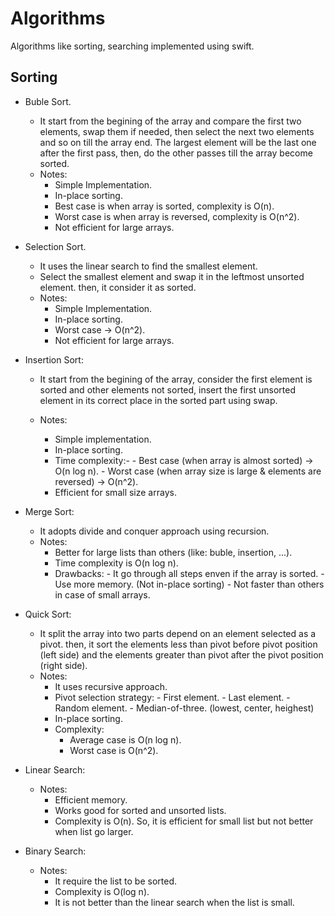 
# Algorithms
  Algorithms like sorting, searching implemented using swift.


  ## Sorting
  
  - Buble Sort.
      - It start from the begining of the array and compare the first two elements, swap them if needed, then select the next two elements and so on till the array end. The largest element will be the last one after the first pass, then, do the other passes till the array become sorted.
      -  Notes:
            - Simple Implementation.
            - In-place sorting.
            - Best case is when array is sorted, complexity is O(n).
            - Worst case is when array is reversed, complexity is O(n^2).
            - Not efficient for large arrays.
  
  
  - Selection Sort.
      - It uses the linear search to find the smallest element.
      - Select the smallest element and swap it in the leftmost unsorted element. then, it consider it as sorted.
      - Notes:
        - Simple Implementation.
        - In-place sorting.
        - Worst case -> O(n^2).
        - Not efficient for large arrays.


  - Insertion Sort:
      - It start from the begining of the array, consider the first element is sorted and other elements not sorted, insert the first unsorted element in its correct place in the sorted part using swap.
 
       - Notes:
            - Simple implementation.
            - In-place sorting.
            - Time complexity:-
                  -  Best case (when array is almost sorted) -> O(n log n).
                  - Worst case (when array size is large & elements are reversed) -> O(n^2).
            - Efficient for small size arrays.


  - Merge Sort:
      - It adopts divide and conquer approach using recursion.
      - Notes:
          - Better for large lists than others (like: buble, insertion, ...).
          - Time complexity is O(n log n).
          - Drawbacks:
                - It go through all steps enven if the array is sorted.
                - Use more memory. (Not in-place sorting)
                - Not faster than others in case of small arrays.




  - Quick Sort:
      - It split the array into two parts depend on an element selected as a pivot. then, it sort the elements less than pivot before pivot position (left side) and the elements greater than pivot after the pivot position (right side).
      - Notes:
          - It uses recursive approach.
          - Pivot selection strategy:
                - First element.
                - Last element.
                - Random element.
                - Median-of-three. (lowest, center, heighest)
          - In-place sorting.
          - Complexity:
              - Average case is O(n log n).
              - Worst case is O(n^2).



   - Linear Search:
      - Notes:
          - Efficient memory.
          - Works good for sorted and unsorted lists.
          - Complexity is O(n). So, it  is efficient for small list but not better when list go larger.


  - Binary Search:
       - Notes:
           - It require the list to be sorted.
           - Complexity is O(log n).
           - It is not better than the linear search when the list is small.
